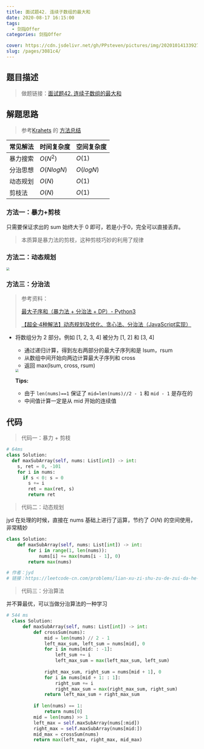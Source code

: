 ```yaml
---
title: 面试题42. 连续子数组的最大和
date: 2020-08-17 16:15:00
tags: 
  - 剑指Offer
categories: 剑指Offer

cover: https://cdn.jsdelivr.net/gh/PPsteven/pictures/img/20201014133927.png
slug: /pages/3081c4/
---
```


## 题目描述

> 做题链接：[面试题42. 连续子数组的最大和](https://leetcode-cn.com/problems/lian-xu-zi-shu-zu-de-zui-da-he-lcof/)

<!--more-->

## 解题思路

> 参考[Krahets](https://leetcode-cn.com/u/jyd/) 的 [方法总结](https://leetcode-cn.com/problems/lian-xu-zi-shu-zu-de-zui-da-he-lcof/solution/mian-shi-ti-42-lian-xu-zi-shu-zu-de-zui-da-he-do-2/)

| 常见解法 | 时间复杂度 | 空间复杂度 |
| -------- | ---------- | ---------- |
| 暴力搜索 | $O(N^2)$   | $O(1)$     |
| 分治思想 | $O(NlogN)$ | $O(logN)$  |
| 动态规划 | $O(N)$     | $O(1)$     |
| 剪枝法   | $O(N)$     | $O(1)$     |

### 方法一：暴力+剪枝

只需要保证求出的 sum 始终大于 0 即可，若是小于0，完全可以直接丢弃。

> 本质算是暴力法的剪枝，这种剪枝巧妙的利用了规律

### 方法二：动态规划

<img src="https://cdn.jsdelivr.net/gh/PPsteven/pictures/img/20200710162955.png" style="zoom:50%;" />

### 方法三：分治法

> 参考资料：
>
> [最大子序和（暴力法 + 分治法 + DP）- Python3](https://leetcode-cn.com/problems/maximum-subarray/solution/bao-li-qiu-jie-by-pandawakaka/)
>
> [【超全·4种解法】动态规划及优化、贪心法、分治法（JavaScript实现）](https://leetcode-cn.com/problems/lian-xu-zi-shu-zu-de-zui-da-he-lcof/solution/chao-quan-4zhong-jie-fa-dong-tai-gui-hua-ji-you-hu/)

- 将数组分为 2 部分。例如 [1, 2, 3, 4] 被分为 [1, 2] 和 [3, 4]
  - 通过递归计算，得到左右两部分的最大子序列和是 lsum，rsum
  - 从数组中间开始向两边计算最大子序列和 cross
  - 返回 max(lsum, cross, rsum)

  <img src="https://cdn.jsdelivr.net/gh/PPsteven/pictures/img/20200710162955.png" style="zoom:50%;" />

  **Tips:**

  - 由于 `len(nums)==1` 保证了 `mid=len(nums)//2 - 1` 和 `mid - 1` 是存在的
  - 中间值计算一定是从 mid 开始的连续值

## 代码

> 代码一：暴力 + 剪枝

```python
# 64ms
class Solution:
  def maxSubArray(self, nums: List[int]) -> int:
    s, ret = 0, -101
    for i in nums:
      if s < 0: s = 0
        s += i
        ret = max(ret, s)
        return ret 
```

> 代码二：动态规划

jyd 在处理的时候，直接在 nums 基础上进行了运算，节约了 $O(N)$ 的空间使用，非常精妙

```python
class Solution:
    def maxSubArray(self, nums: List[int]) -> int:
        for i in range(1, len(nums)):
            nums[i] += max(nums[i - 1], 0)
        return max(nums)

# 作者：jyd
# 链接：https://leetcode-cn.com/problems/lian-xu-zi-shu-zu-de-zui-da-he-lcof/solution/mian-shi-ti-42-lian-xu-zi-shu-zu-de-zui-da-he-do-2/
```

> 代码三：分治算法

并不算最优，可以当做分治算法的一种学习

```python
# 544 ms
  class Solution:
      def maxSubArray(self, nums: List[int]) -> int:
          def crossSum(nums):
              mid = len(nums) // 2 - 1 
              left_max_sum, left_sum = nums[mid], 0
              for i in nums[mid: : -1]:
                  left_sum += i
                  left_max_sum = max(left_max_sum, left_sum)
              
              right_max_sum, right_sum = nums[mid + 1], 0 
              for i in nums[mid + 1: : 1]:
                  right_sum += i
                  right_max_sum = max(right_max_sum, right_sum)
              return left_max_sum + right_max_sum
  
          if len(nums) == 1: 
              return nums[0]
          mid = len(nums) >> 1
          left_max = self.maxSubArray(nums[:mid])
          right_max = self.maxSubArray(nums[mid:])
          mid_max = crossSum(nums)
          return max(left_max, right_max, mid_max)
```
